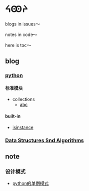 # ᔦꙬᔨ

blogs in issues～

notes in code～

here is toc～

## blog


### [python](https://github.com/vernvern/blog/issues?q=is%3Aopen+is%3Aissue+label%3Apython)

#### 标准模块

- collections
  - [abc](https://github.com/vernvern/blog/issues/2)


#### built-in

- [isinstance](https://github.com/vernvern/blog/issues/1)

### [Data Structures Snd Algorithms](./data_structures_and_algorithms)


## note
### 设计模式

- [python的单例模式](/python/python的单例模式.ipynb)

